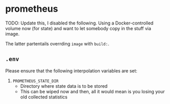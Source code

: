 prometheus
==========

TODO: Update this, I disabled the following. Using a Docker-controlled
volume now (for state) and want to let somebody copy in the stuff via
image.

The latter partentails overrding `image` with `build:`.

## `.env`

Please ensure that the following interpolation variables
are set:

1. `PROMETHEUS_STATE_DIR`
	* Directory where state data is to be stored
	* This can be wiped now and then, all it would mean is
	you losing your old collected statistics

